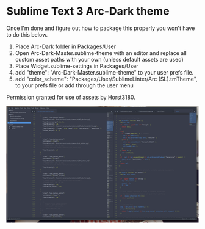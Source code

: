 # Sublime Text 3 Arc-Dark theme

Once I'm done and figure out how to package this properly you won't have to do this below.

1. Place Arc-Dark folder in Packages/User
2. Open Arc-Dark-Master.sublime-theme with an editor and replace all custom asset paths with your own (unless default assets are used)
3. Place Widget.sublime-settings in Packages/User
4. add "theme": "Arc-Dark-Master.sublime-theme" to your user prefs file.
5. add "color_scheme": "Packages/User/SublimeLinter/Arc (SL).tmTheme", to your prefs file or add through the user menu

Permission granted for use of assets by Horst3180.

![alt tag](arc-dark.png)

